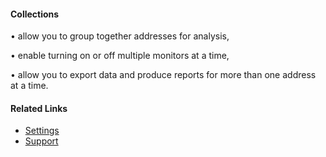#### Collections

• allow you to group together addresses for analysis,

• enable turning on or off multiple monitors at a time,

• allow you to export data and produce reports for more than one address at a time.

#### Related Links

- [Settings](/settings)
- [Support](/support)

